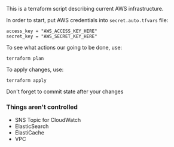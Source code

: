 This is a terraform script describing current AWS infrastructure.

In order to start, put AWS credentials into `secret.auto.tfvars` file:

    access_key = "AWS_ACCESS_KEY_HERE"
    secret_key = "AWS_SECRET_KEY_HERE"

To see what actions our going to be done, use:

    terraform plan

To apply changes, use:

    terraform apply

Don't forget to commit state after your changes


### Things aren't controlled

* SNS Topic for CloudWatch
* ElasticSearch
* ElastiCache
* VPC
